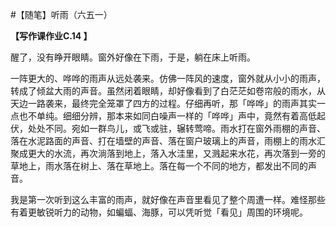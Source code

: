 #【随笔】听雨（六五一）

**【写作课作业C.14 】**

醒了，没有睁开眼睛。窗外好像在下雨，于是，躺在床上听雨。

一阵更大的、哗哗的雨声从远处袭来。仿佛一阵风的速度，窗外就从小小的雨声，转成了倾盆大雨的声音。虽然闭着眼睛，却好像看到了白茫茫如卷帘般的雨水，从天边一路袭来，最终完全笼罩了四方的过程。仔细再听，那「哗哗」的雨声其实一点也不单纯。细细分辨，那本来如同白噪声一样的「哗哗」声中，竟然有着高低起伏，处处不同。宛如一群鸟儿，或飞或驻，辗转莺啼。雨水打在窗外雨棚的声音、落在水泥路面的声音、打在墙壁的声音、落在窗户玻璃上的声音，雨棚上的雨水汇聚成更大的水流，再次淌落到地上，落入水洼里，又溅起来水花，再次落到一旁的草地上，雨水落在树上、落在草地上。落在每一个不同的地方，都发出不同的声音。

我是第一次听到这么丰富的雨声，就好像在声音里看见了整个周遭一样。难怪那些有着更敏锐听力的动物，如蝙蝠、海豚，可以凭听觉「看见」周围的环境呢。

